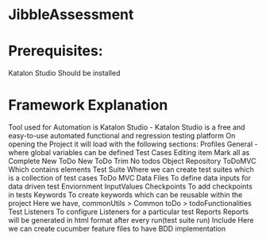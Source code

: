# JibbleAssessment

# Prerequisites:

Katalon Studio Should be installed

# Framework Explanation

Tool used for Automation is Katalon Studio - Katalon Studio is a free and easy-to-use automated functional and regression testing platform
On opening the Project it will load with the following sections:
Profiles
  General - where global variables can be defined
Test Cases
  Editing 
  item
  Mark all as Complete
  New ToDo
  New ToDo Trim
  No todos
Object Repository
  ToDoMVC
      Which contains elements
Test Suite
Where we can create test suites which is a collection of test cases
    ToDo MVC
Data Files
 To define data inputs for data driven test
    Enviornment
    InputValues
Checkpoints
 To add checkpoints in tests
Keywords
 To create keywords which can be reusable within the project
Here we have,
     commonUtils > Common
     toDo > todoFunctionalities
Test Listeners
 To configure Listeners for a particular test
Reports
 Reports will be generated in html format after every run(test suite run)
Include
 Here we can create cucumber feature files to have BDD implementation

